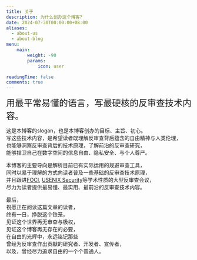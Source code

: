 ```yaml
---
title: 关于
description: 为什么创办这个博客?
date: 2024-07-30T00:00:00+08:00
aliases:
  - about-us
  - about-blog
menu:
    main: 
        weight: -90
        params:
            icon: user

readingTime: false
comments: true
---
```

<font size=5>用最平常易懂的语言，写最硬核的反审查技术内容。</font>

这是本博客的slogan，也是本博客创办的目标、主旨、初心。<br>
写这些技术内容，是希望读者既理解反审查背后蕴含的自由精神与人类伦理，<br>
也能够洞察反审查背后的技术原理，了解前沿的反审查研究，<br>
能够捍卫自己在数字空间的信息自由、隐私安全、与个人尊严。<br>

本博客的主要导向是解析目前已有实际运用的规避审查工具，<br>
同时以易于理解的方式向读者普及一些基础的反审查技术原理，<br>
并且跟进[FOCI](https://foci.community/), [USENIX Security](https://www.usenix.org/conference/usenixsecurity24)等学术性质的大型反审查会议，<br>
尽力为读者提供最易懂、最实用、最前沿的反审查技术内容。

最后，<br>
祝愿正在阅读这篇文章的读者，<br>
终有一日，挣脱这个铁笼，<br>
见证这个世界再无审查与极权，<br>
见证这个博客再无存在的必要，<br>
在自由的光辉中，永远铭记那些<br>
曾经为反审查作出贡献的研究者、开发者、宣传者，<br>
以及，曾经尽力追求自由的一个个普通人。
